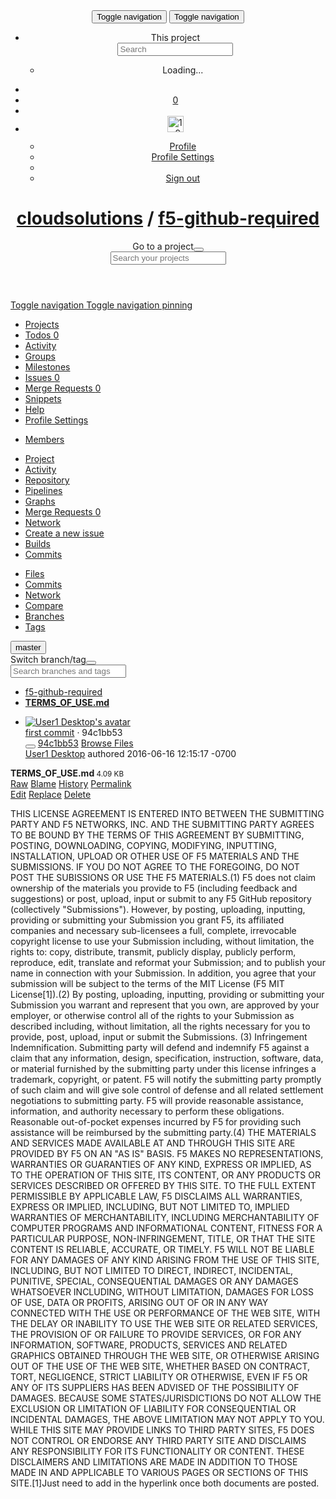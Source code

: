 <!DOCTYPE html>
<html lang="en">
<head prefix="og: http://ogp.me/ns#">
<meta charset="utf-8">
<meta content="IE=edge" http-equiv="X-UA-Compatible">
<meta content="object" property="og:type">
<meta content="GitLab" property="og:site_name">
<meta content="TERMS_OF_USE.md · master · cloudsolutions / f5-github-required" property="og:title">
<meta content="GitSwarm" property="og:description">
<meta content="https://gitswarm.f5net.com/assets/gitlab_logo-7ae504fe4f68fdebb3c2034e36621930cd36ea87924c11ff65dbcb8ed50dca58.png" property="og:image">
<meta content="https://gitswarm.f5net.com/cloudsolutions/f5-github-required/blob/master/TERMS_OF_USE.md" property="og:url">
<meta content="summary" property="twitter:card">
<meta content="TERMS_OF_USE.md · master · cloudsolutions / f5-github-required" property="twitter:title">
<meta content="GitSwarm" property="twitter:description">
<meta content="https://gitswarm.f5net.com/assets/gitlab_logo-7ae504fe4f68fdebb3c2034e36621930cd36ea87924c11ff65dbcb8ed50dca58.png" property="twitter:image">

<title>TERMS_OF_USE.md · master · cloudsolutions / f5-github-required · GitSwarm</title>
<meta content="GitSwarm" name="description">
<link rel="shortcut icon" type="image/x-icon" href="/assets/favicon-3f27bd1fb5e93d720ca42f1bd64e12dfcdfd082e902e114f5dbc86d27dc107e0.ico" />
<link rel="stylesheet" media="all" href="/assets/application_overrides-7d197a8e7fc2a928dae693c7bdd1fbf55df94d8eeb642e571bbbe6525f13992a.css" />
<link rel="stylesheet" media="print" href="/assets/print-68eed6d8135d858318821e790e25da27b2b4b9b8dbb1993fa6765d8e2e3e16ee.css" />
<script src="/assets/application_overrides-0f624d56a87ebaaa8c0197b0b02a45a18ab973864e24f2967287463cb168df54.js"></script>
<meta name="csrf-param" content="authenticity_token" />
<meta name="csrf-token" content="mOeZa/dyziTlhHWuzGOE7KrKzPJbvSyQlrGhA3NHR7fHYSTvcUL48+MHbrAfImVYBa/WJiIX8cukAVUjAhPI/w==" />
<script>
//<![CDATA[
window.gon={};gon.api_version="v3";gon.default_avatar_url="https://gitswarm.f5net.com/assets/no_avatar-849f9c04a3a0d0cea2424ae97b27447dc64a7dbfae83c036c45b403392f0e8ba.png";gon.max_file_size=10;gon.relative_url_root="";gon.shortcuts_path="/help/shortcuts";gon.user_color_scheme="white";gon.award_menu_url="/emojis";gon.current_user_id=194;gon.visibility_levels={"Private":0,"Internal":10,"Public":20};gon.current_user_username="menant";gon.project={"id":264,"name":"f5-github-required","path":"f5-github-required","visibility_level":10,"namespace":{"id":32,"path":"cloudsolutions","human_name":"cloudsolutions"}};
//]]>
</script>
<meta content="origin-when-cross-origin" name="referrer">
<meta content="width=device-width, initial-scale=1, maximum-scale=1" name="viewport">
<meta content="#474D57" name="theme-color">
<link rel="apple-touch-icon" type="image/x-icon" href="/assets/touch-icon-iphone-5a9cee0e8a51212e70b90c87c12f382c428870c0ff67d1eb034d884b78d2dae7.png" />
<link rel="apple-touch-icon" type="image/x-icon" href="/assets/touch-icon-ipad-a6eec6aeb9da138e507593b464fdac213047e49d3093fc30e90d9a995df83ba3.png" sizes="76x76" />
<link rel="apple-touch-icon" type="image/x-icon" href="/assets/touch-icon-iphone-retina-72e2aadf86513a56e050e7f0f2355deaa19cc17ed97bbe5147847f2748e5a3e3.png" sizes="120x120" />
<link rel="apple-touch-icon" type="image/x-icon" href="/assets/touch-icon-ipad-retina-8ebe416f5313483d9c1bc772b5bbe03ecad52a54eba443e5215a22caed2a16a2.png" sizes="152x152" />
<link color="rgb(226, 67, 41)" href="/assets/logo-d36b5212042cebc89b96df4bf6ac24e43db316143e89926c0db839ff694d2de4.svg" rel="mask-icon">
<meta content="/assets/msapplication-tile-1196ec67452f618d39cdd85e2e3a542f76574c071051ae7effbfde01710eb17d.png" name="msapplication-TileImage">
<meta content="#30353E" name="msapplication-TileColor">




<style>
  [data-user-is] {
    display: none !important;
  }
  
  [data-user-is="194"] {
    display: block !important;
  }
  
  [data-user-is="194"][data-display="inline"] {
    display: inline !important;
  }
  
  [data-user-is-not] {
    display: block !important;
  }
  
  [data-user-is-not][data-display="inline"] {
    display: inline !important;
  }
  
  [data-user-is-not="194"] {
    display: none !important;
  }
</style>

</head>

<body class="ui_charcoal" data-group="" data-page="projects:blob:show" data-project="f5-github-required">
<script>
//<![CDATA[
window.gon={};gon.api_version="v3";gon.default_avatar_url="https://gitswarm.f5net.com/assets/no_avatar-849f9c04a3a0d0cea2424ae97b27447dc64a7dbfae83c036c45b403392f0e8ba.png";gon.max_file_size=10;gon.relative_url_root="";gon.shortcuts_path="/help/shortcuts";gon.user_color_scheme="white";gon.award_menu_url="/emojis";gon.current_user_id=194;gon.visibility_levels={"Private":0,"Internal":10,"Public":20};gon.current_user_username="menant";gon.project={"id":264,"name":"f5-github-required","path":"f5-github-required","visibility_level":10,"namespace":{"id":32,"path":"cloudsolutions","human_name":"cloudsolutions"}};
//]]>
</script>
<script>
  window.project_uploads_path = "/cloudsolutions/f5-github-required/uploads";
  window.markdown_preview_path = "/cloudsolutions/f5-github-required/markdown_preview";
</script>

<header class="header-collapsed navbar navbar-fixed-top navbar-gitlab with-horizontal-nav">
<div class="container-fluid">
<div class="header-content">
<button aria-label="Toggle global navigation" class="side-nav-toggle" type="button">
<span class="sr-only">Toggle navigation</span>
<i class="fa fa-bars"></i>
</button>
<button class="navbar-toggle" type="button">
<span class="sr-only">Toggle navigation</span>
<i class="fa fa-ellipsis-v"></i>
</button>
<div class="navbar-collapse collapse">
<ul class="nav navbar-nav">
<li class="hidden-sm hidden-xs">
<div class="has-location-badge search search-form">
<form class="navbar-form" action="/search" accept-charset="UTF-8" method="get"><input name="utf8" type="hidden" value="&#x2713;" /><div class="search-input-container">
<div class="location-badge">This project</div>
<div class="search-input-wrap">
<div class="dropdown" data-url="/search/autocomplete">
<input type="search" name="search" id="search" placeholder="Search" class="search-input dropdown-menu-toggle" spellcheck="false" tabindex="1" autocomplete="off" data-toggle="dropdown" />
<div class="dropdown-menu dropdown-select">
<div class="dropdown-content"><ul>
<li>
<a class="is-focused dropdown-menu-empty-link">
Loading...
</a>
</li>
</ul>
</div><div class="dropdown-loading"><i class="fa fa-spinner fa-spin"></i></div>
</div>
<i class="search-icon"></i>
<i class="clear-icon js-clear-input"></i>
</div>
</div>
</div>
<input type="hidden" name="group_id" id="group_id" />
<input type="hidden" name="project_id" id="search_project_id" value="264" />
<input type="hidden" name="search_code" id="search_code" value="true" />
<script>
  gl.projectOptions = gl.projectOptions || {};
  gl.projectOptions["f5-github-required"] = {
    issuesPath: "/cloudsolutions/f5-github-required/issues",
    mrPath: "/cloudsolutions/f5-github-required/merge_requests",
    name: "f5-github-required"
  };
</script>
<script>
  gl.dashboardOptions = {
    issuesPath: "https://gitswarm.f5net.com/dashboard/issues",
    mrPath: "https://gitswarm.f5net.com/dashboard/merge_requests"
  };
</script>
<input type="hidden" name="repository_ref" id="repository_ref" value="master" />

<div class="search-autocomplete-opts hide" data-autocomplete-path="/search/autocomplete" data-autocomplete-project-id="264" data-autocomplete-project-ref="master"></div>
</form></div>

</li>
<li class="visible-sm visible-xs">
<a title="Search" aria-label="Search" data-toggle="tooltip" data-placement="bottom" data-container="body" href="/search"><i class="fa fa-search"></i>
</a></li>
<li>
<a title="Todos" aria-label="Todos" data-toggle="tooltip" data-placement="bottom" data-container="body" href="/dashboard/todos"><i class="fa fa-bell fa-fw"></i>
<span class="badge hidden todos-pending-count">
0
</span>
</a></li>
<li>
<a title="New project" aria-label="New project" data-toggle="tooltip" data-placement="bottom" data-container="body" href="/projects/new"><i class="fa fa-plus fa-fw"></i>
</a></li>
<li class="header-user dropdown">
<a class="header-user-dropdown-toggle" data-toggle="dropdown" href="/u/menant"><img width="26" height="26" class="header-user-avatar" src="https://secure.gravatar.com/avatar/1c9bea7105a0b179168d93c25d5774aa?s=52&amp;d=identicon" alt="1c9bea7105a0b179168d93c25d5774aa?s=52&amp;d=identicon" />
<span class="caret"></span>
</a><div class="dropdown-menu-nav dropdown-menu-align-right">
<ul>
<li>
<a class="profile-link" aria-label="Profile" data-user="menant" href="/u/menant">Profile</a>
</li>
<li>
<a aria-label="Profile Settings" href="/profile">Profile Settings</a>
</li>
<li class="divider"></li>
<li>
<a class="sign-out-link" aria-label="Sign out" rel="nofollow" data-method="delete" href="/users/sign_out">Sign out</a>
</li>
</ul>
</div>
</li>
</ul>
</div>
<h1 class="title"><a href="/groups/cloudsolutions">cloudsolutions</a> / <a class="project-item-select-holder" href="/cloudsolutions/f5-github-required">f5-github-required</a><i aria-label="Toggle switch project dropdown" data-target=".js-dropdown-menu-projects" data-toggle="dropdown" class="fa fa-chevron-down dropdown-toggle-caret js-projects-dropdown-toggle"></i></h1>
<div class="header-logo">
<a class="home" title="Dashboard" id="logo" href="/"><div class="brand-logo"></div>
</a></div>
<div class="js-dropdown-menu-projects">
<div class="dropdown-menu dropdown-select dropdown-menu-projects">
<div class="dropdown-title"><span>Go to a project</span><button class="dropdown-title-button dropdown-menu-close" aria-label="Close" type="button"><i class="fa fa-times dropdown-menu-close-icon"></i></button></div>
<div class="dropdown-input"><input type="search" id="" class="dropdown-input-field" placeholder="Search your projects" autocomplete="off" /><i class="fa fa-search dropdown-input-search"></i><i role="button" class="fa fa-times dropdown-input-clear js-dropdown-input-clear"></i></div>
<div class="dropdown-content"></div>
<div class="dropdown-loading"><i class="fa fa-spinner fa-spin"></i></div>
</div>
</div>

</div>
</div>
</header>

<script>
  var findFileURL = "/cloudsolutions/f5-github-required/find_file/master";
</script>

<div class="page-sidebar-collapsed page-with-sidebar">
<div class="nicescroll sidebar-expanded sidebar-wrapper">
<div class="sidebar-action-buttons">
<a class="nav-header-btn toggle-nav-collapse" title="Open/Close" href="#"><span class="sr-only">Toggle navigation</span>
<i class="fa fa-bars"></i>
</a><a class="nav-header-btn pin-nav-btn has-tooltip  js-nav-pin" title="Pin Navigation" data-placement="right" data-container="body" href="#"><span class="sr-only">Toggle navigation pinning</span>
<i class="fa fa-fw fa-thumb-tack"></i>
</a></div>
<ul class="nav nav-sidebar">
<li class="active home"><a title="Projects" class="dashboard-shortcuts-projects" href="/dashboard/projects"><span>
Projects
</span>
</a></li><li class=""><a title="Todos" href="/dashboard/todos"><span>
Todos
<span class="count">0</span>
</span>
</a></li><li class=""><a class="dashboard-shortcuts-activity" title="Activity" href="/dashboard/activity"><span>
Activity
</span>
</a></li><li class=""><a title="Groups" href="/dashboard/groups"><span>
Groups
</span>
</a></li><li class=""><a title="Milestones" href="/dashboard/milestones"><span>
Milestones
</span>
</a></li><li class=""><a title="Issues" class="dashboard-shortcuts-issues" href="/dashboard/issues?assignee_id=194"><span>
Issues
<span class="count">0</span>
</span>
</a></li><li class=""><a title="Merge Requests" class="dashboard-shortcuts-merge_requests" href="/dashboard/merge_requests?assignee_id=194"><span>
Merge Requests
<span class="count">0</span>
</span>
</a></li><li class=""><a title="Snippets" href="/dashboard/snippets"><span>
Snippets
</span>
</a></li><li class=""><a title="Help" href="/help"><span>
Help
</span>
</a></li><li class=""><a title="Profile Settings" data-placement="bottom" href="/profile"><span>
Profile Settings
</span>
</a></li></ul>

</div>
<div class="layout-nav">
<div class="container-fluid">
<div class="controls">
<div class="dropdown project-settings-dropdown">
<a class="dropdown-new btn btn-default" data-toggle="dropdown" href="#" id="project-settings-button">
<i class="fa fa-cog"></i>
<i class="fa fa-caret-down"></i>
</a>
<ul class="dropdown-menu dropdown-menu-align-right">
<li class=""><a title="Members" class="team-tab tab" href="/cloudsolutions/f5-github-required/project_members"><span>
Members
</span>
</a></li>
</ul>
</div>
</div>
<div class="nav-control scrolling-tabs-container">
<div class="fade-left">
<i class="fa fa-angle-left"></i>
</div>
<div class="fade-right">
<i class="fa fa-angle-right"></i>
</div>
<ul class="nav-links scrolling-tabs">
<li class="home"><a title="Project" class="shortcuts-project" href="/cloudsolutions/f5-github-required"><span>
Project
</span>
</a></li><li class=""><a title="Activity" class="shortcuts-project-activity" href="/cloudsolutions/f5-github-required/activity"><span>
Activity
</span>
</a></li><li class="active"><a title="Repository" class="shortcuts-tree" href="/cloudsolutions/f5-github-required/tree/master"><span>
Repository
</span>
</a></li><li class=""><a title="Pipelines" class="shortcuts-pipelines" href="/cloudsolutions/f5-github-required/pipelines"><span>
Pipelines
</span>
</a></li><li class=""><a title="Graphs" class="shortcuts-graphs" href="/cloudsolutions/f5-github-required/graphs/master"><span>
Graphs
</span>
</a></li><li class=""><a title="Merge Requests" class="shortcuts-merge_requests" href="/cloudsolutions/f5-github-required/merge_requests"><span>
Merge Requests
<span class="badge count merge_counter">0</span>
</span>
</a></li><li class="hidden">
<a title="Network" class="shortcuts-network" href="/cloudsolutions/f5-github-required/network/master">Network
</a></li>
<li class="hidden">
<a class="shortcuts-new-issue" href="/cloudsolutions/f5-github-required/issues/new">Create a new issue
</a></li>
<li class="hidden">
<a title="Builds" class="shortcuts-builds" href="/cloudsolutions/f5-github-required/builds">Builds
</a></li>
<li class="hidden">
<a title="Commits" class="shortcuts-commits" href="/cloudsolutions/f5-github-required/commits/master">Commits
</a></li>
</ul>
</div>

</div>
</div>
<div class="content-wrapper page-with-layout-nav">


<div class="flash-container flash-container-page">
</div>


<div class="">
<div class="content">
<div class="clearfix">
<div class="scrolling-tabs-container sub-nav-scroll">
<div class="fade-left">
<i class="fa fa-angle-left"></i>
</div>
<div class="fade-right">
<i class="fa fa-angle-right"></i>
</div>
<div class="nav-links sub-nav scrolling-tabs">
<ul class="container-fluid container-limited">
<li class="active"><a href="/cloudsolutions/f5-github-required/tree/master">Files
</a></li><li class=""><a href="/cloudsolutions/f5-github-required/commits/master">Commits
</a></li><li class=""><a href="/cloudsolutions/f5-github-required/network/master">Network
</a></li><li class=""><a href="/cloudsolutions/f5-github-required/compare?from=master&amp;to=master">Compare
</a></li><li class=""><a href="/cloudsolutions/f5-github-required/branches">Branches
</a></li><li class=""><a href="/cloudsolutions/f5-github-required/tags">Tags
</a></li></ul>
</div>
</div>

<div class="container-fluid container-limited">

<div class="tree-holder" id="tree-holder">
<div class="nav-block">
<div class="tree-ref-holder">
<form class="project-refs-form" action="/cloudsolutions/f5-github-required/refs/switch" accept-charset="UTF-8" method="get"><input name="utf8" type="hidden" value="&#x2713;" /><input type="hidden" name="destination" id="destination" value="blob" />
<input type="hidden" name="path" id="path" value="TERMS_OF_USE.md" />
<div class="dropdown">
<button class="dropdown-menu-toggle js-project-refs-dropdown" type="button" data-toggle="dropdown" data-selected="master" data-ref="master" data-refs-url="/cloudsolutions/f5-github-required/refs"><span class="dropdown-toggle-text">master</span><i class="fa fa-chevron-down"></i></button>
<div class="dropdown-menu dropdown-menu-selectable">
<div class="dropdown-title"><span>Switch branch/tag</span><button class="dropdown-title-button dropdown-menu-close" aria-label="Close" type="button"><i class="fa fa-times dropdown-menu-close-icon"></i></button></div>
<div class="dropdown-input"><input type="search" id="" class="dropdown-input-field" placeholder="Search branches and tags" autocomplete="off" /><i class="fa fa-search dropdown-input-search"></i><i role="button" class="fa fa-times dropdown-input-clear js-dropdown-input-clear"></i></div>
<div class="dropdown-content"></div>
<div class="dropdown-loading"><i class="fa fa-spinner fa-spin"></i></div>
</div>
</div>
</form>
</div>
<ul class="breadcrumb repo-breadcrumb">
<li>
<a href="/cloudsolutions/f5-github-required/tree/master">f5-github-required
</a></li>
<li>
<a href="/cloudsolutions/f5-github-required/blob/master/TERMS_OF_USE.md"><strong>
TERMS_OF_USE.md
</strong>
</a></li>
</ul>
</div>
<ul class="blob-commit-info hidden-xs">
<li class="commit js-toggle-container" id="commit-94c1bb53">
<a href="mailto:smooth.alg@gmail.com"><img class="avatar has-tooltip hidden-xs s36" alt="User1 Desktop&#39;s avatar" title="User1 Desktop" src="https://secure.gravatar.com/avatar/b715f83509776d171c7d9c0a97e615e2?s=72&amp;d=identicon" /></a>
<div class="commit-info-block">
<div class="commit-row-title">
<span class="item-title">
<a class="commit-row-message" href="/cloudsolutions/f5-github-required/commit/94c1bb530e75260da3bd066632d2a41bdc5b7031">first commit</a>
<span class="commit-row-message visible-xs-inline">
&middot;
94c1bb53
</span>
</span>
<div class="commit-actions hidden-xs">
<button class="btn btn-clipboard" data-toggle="tooltip" data-placement="bottom" data-container="body" data-clipboard-text="94c1bb530e75260da3bd066632d2a41bdc5b7031" type="button" title="Copy to Clipboard"><i class="fa fa-clipboard"></i></button>
<a class="commit-short-id btn btn-transparent" href="/cloudsolutions/f5-github-required/commit/94c1bb530e75260da3bd066632d2a41bdc5b7031">94c1bb53</a>
<a class="btn btn-default" href="/cloudsolutions/f5-github-required/tree/94c1bb530e75260da3bd066632d2a41bdc5b7031">Browse Files</a>
</div>
</div>
<div class="commit-row-info">
<a class="commit-author-link has-tooltip" title="smooth.alg@gmail.com" href="mailto:smooth.alg@gmail.com">User1 Desktop</a>
authored
<time class="time_ago js-timeago js-timeago-pending" datetime="2016-06-16T19:15:17Z" title="Jun 16, 2016 12:15pm" data-toggle="tooltip" data-placement="top" data-container="body">2016-06-16 12:15:17 -0700</time><script>
//<![CDATA[
$('.js-timeago-pending').removeClass('js-timeago-pending').timeago()
//]]>
</script>
</div>
</div>
</li>

</ul>
<div class="blob-content-holder" id="blob-content-holder">
<article class="file-holder">
<div class="file-title">
<i class="fa fa-file-text-o fa-fw"></i>
<strong>
TERMS_OF_USE.md
</strong>
<small>
4.09 KB
</small>
<div class="file-actions hidden-xs">
<div class="btn-group tree-btn-group">
<a class="btn btn-sm" target="_blank" href="/cloudsolutions/f5-github-required/raw/master/TERMS_OF_USE.md">Raw</a>
<a class="btn btn-sm" href="/cloudsolutions/f5-github-required/blame/master/TERMS_OF_USE.md">Blame</a>
<a class="btn btn-sm" href="/cloudsolutions/f5-github-required/commits/master/TERMS_OF_USE.md">History</a>
<a class="btn btn-sm" href="/cloudsolutions/f5-github-required/blob/447b54b55d59a4fc436d9526362210677ce8f155/TERMS_OF_USE.md">Permalink</a>
</div>
<div class="btn-group" role="group">
<a class="btn btn-file-option" rel="nofollow" data-method="post" href="/cloudsolutions/f5-github-required/forks?continue%5Bnotice%5D=You%27re+not+allowed+to+make+changes+to+this+project+directly.+A+fork+of+this+project+has+been+created+that+you+can+make+changes+in%2C+so+you+can+submit+a+merge+request.&amp;continue%5Bnotice_now%5D=You%27re+not+allowed+to+make+changes+to+this+project+directly.+A+fork+of+this+project+is+being+created+that+you+can+make+changes+in%2C+so+you+can+submit+a+merge+request.&amp;continue%5Bto%5D=%2Fcloudsolutions%2Ff5-github-required%2Fedit%2Fmaster%2FTERMS_OF_USE.md&amp;namespace_key=227">Edit</a>
<a class="btn btn-default" rel="nofollow" data-method="post" href="/cloudsolutions/f5-github-required/forks?continue%5Bnotice%5D=You%27re+not+allowed+to+make+changes+to+this+project+directly.+A+fork+of+this+project+has+been+created+that+you+can+make+changes+in%2C+so+you+can+submit+a+merge+request.+Try+to+replace+this+file+again.&amp;continue%5Bnotice_now%5D=You%27re+not+allowed+to+make+changes+to+this+project+directly.+A+fork+of+this+project+is+being+created+that+you+can+make+changes+in%2C+so+you+can+submit+a+merge+request.&amp;continue%5Bto%5D=%2Fcloudsolutions%2Ff5-github-required%2Fblob%2Fmaster%2FTERMS_OF_USE.md&amp;namespace_key=227">Replace</a>
<a class="btn btn-remove" rel="nofollow" data-method="post" href="/cloudsolutions/f5-github-required/forks?continue%5Bnotice%5D=You%27re+not+allowed+to+make+changes+to+this+project+directly.+A+fork+of+this+project+has+been+created+that+you+can+make+changes+in%2C+so+you+can+submit+a+merge+request.+Try+to+delete+this+file+again.&amp;continue%5Bnotice_now%5D=You%27re+not+allowed+to+make+changes+to+this+project+directly.+A+fork+of+this+project+is+being+created+that+you+can+make+changes+in%2C+so+you+can+submit+a+merge+request.&amp;continue%5Bto%5D=%2Fcloudsolutions%2Ff5-github-required%2Fblob%2Fmaster%2FTERMS_OF_USE.md&amp;namespace_key=227">Delete</a>
</div>

</div>
</div>
<div class="file-content wiki">
<p>THIS LICENSE AGREEMENT IS ENTERED INTO BETWEEN THE SUBMITTING PARTY AND F5 NETWORKS, INC. AND THE SUBMITTING PARTY AGREES TO BE BOUND BY THE TERMS OF THIS AGREEMENT BY SUBMITTING, POSTING, DOWNLOADING, COPYING, MODIFYING, INPUTTING, INSTALLATION, UPLOAD OR OTHER USE OF F5 MATERIALS AND THE SUBMISSIONS. IF YOU DO NOT AGREE TO THE FOREGOING, DO NOT POST THE SUBISSIONS OR USE THE F5 MATERIALS.(1) F5 does not claim ownership of the materials you provide to F5 (including feedback and suggestions) or post, upload, input or submit to any F5 GitHub repository (collectively "Submissions"). However, by posting, uploading, inputting, providing or submitting your Submission you grant F5, its affiliated companies and necessary sub-licensees a full, complete, irrevocable copyright license to use your Submission including, without limitation, the rights to: copy, distribute, transmit, publicly display, publicly perform, reproduce, edit, translate and reformat your Submission; and to publish your name in connection with your Submission. In addition, you agree that your submission will be subject to the terms of the MIT License (F5 MIT License[1]).(2) By posting, uploading, inputting, providing or submitting your Submission you warrant and represent that you own, are approved by your employer, or otherwise control all of the rights to your Submission as described including, without limitation, all the rights necessary for you to provide, post, upload, input or submit the Submissions. (3) Infringement Indemnification. Submitting party will defend and indemnify F5 against a claim that any information, design, specification, instruction, software, data, or material furnished by the submitting party under this license infringes a trademark, copyright, or patent. F5 will notify the submitting party promptly of such claim and will give sole control of defense and all related settlement negotiations to submitting party. F5 will provide reasonable assistance, information, and authority necessary to perform these obligations. Reasonable out-of-pocket expenses incurred by F5 for providing such assistance will be reimbursed by the submitting party.(4) THE MATERIALS AND SERVICES MADE AVAILABLE AT AND THROUGH THIS SITE ARE PROVIDED BY F5 ON AN "AS IS" BASIS. F5 MAKES NO REPRESENTATIONS, WARRANTIES OR GUARANTIES OF ANY KIND, EXPRESS OR IMPLIED, AS TO THE OPERATION OF THIS SITE, ITS CONTENT, OR ANY PRODUCTS OR SERVICES DESCRIBED OR OFFERED BY THIS SITE. TO THE FULL EXTENT PERMISSIBLE BY APPLICABLE LAW, F5 DISCLAIMS ALL WARRANTIES, EXPRESS OR IMPLIED, INCLUDING, BUT NOT LIMITED TO, IMPLIED WARRANTIES OF MERCHANTABILITY, INCLUDING MERCHANTABILITY OF COMPUTER PROGRAMS AND INFORMATIONAL CONTENT, FITNESS FOR A PARTICULAR PURPOSE, NON-INFRINGEMENT, TITLE, OR THAT THE SITE CONTENT IS RELIABLE, ACCURATE, OR TIMELY. F5 WILL NOT BE LIABLE FOR ANY DAMAGES OF ANY KIND ARISING FROM THE USE OF THIS SITE, INCLUDING, BUT NOT LIMITED TO DIRECT, INDIRECT, INCIDENTAL, PUNITIVE, SPECIAL, CONSEQUENTIAL DAMAGES OR ANY DAMAGES WHATSOEVER INCLUDING, WITHOUT LIMITATION, DAMAGES FOR LOSS OF USE, DATA OR PROFITS, ARISING OUT OF OR IN ANY WAY CONNECTED WITH THE USE OR PERFORMANCE OF THE WEB SITE, WITH THE DELAY OR INABILITY TO USE THE WEB SITE OR RELATED SERVICES, THE PROVISION OF OR FAILURE TO PROVIDE SERVICES, OR FOR ANY INFORMATION, SOFTWARE, PRODUCTS, SERVICES AND RELATED GRAPHICS OBTAINED THROUGH THE WEB SITE, OR OTHERWISE ARISING OUT OF THE USE OF THE WEB SITE, WHETHER BASED ON CONTRACT, TORT, NEGLIGENCE, STRICT LIABILITY OR OTHERWISE, EVEN IF F5 OR ANY OF ITS SUPPLIERS HAS BEEN ADVISED OF THE POSSIBILITY OF DAMAGES. BECAUSE SOME STATES/JURISDICTIONS DO NOT ALLOW THE EXCLUSION OR LIMITATION OF LIABILITY FOR CONSEQUENTIAL OR INCIDENTAL DAMAGES, THE ABOVE LIMITATION MAY NOT APPLY TO YOU. WHILE THIS SITE MAY PROVIDE LINKS TO THIRD PARTY SITES, F5 DOES NOT CONTROL OR ENDORSE ANY THIRD PARTY SITE AND DISCLAIMS ANY RESPONSIBILITY FOR ITS FUNCTIONALITY OR CONTENT. THESE DISCLAIMERS AND LIMITATIONS ARE MADE IN ADDITION TO THOSE MADE IN AND APPLICABLE TO VARIOUS PAGES OR SECTIONS OF THIS SITE.[1]Just need to add in the hyperlink once both documents are posted.</p>
</div>

</article>
</div>

</div>
</div>

</div>
</div>
</div>
</div>
</div>

<script>
  GitLab.GfmAutoComplete.dataSource = "/cloudsolutions/f5-github-required/autocomplete_sources?type_id=master%2FTERMS_OF_USE.md"
  GitLab.GfmAutoComplete.cachedData = undefined;
  GitLab.GfmAutoComplete.setup();
</script>


</body>
</html>

